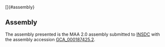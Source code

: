 []{#assembly}

Assembly
--------

The assembly presented is the MAA 2.0 assembly submitted to
[INSDC](http://www.insdc.org) with the assembly accession
[GCA\_000187425.2](http://www.ebi.ac.uk/ena/data/view/GCA_000187425.2).

